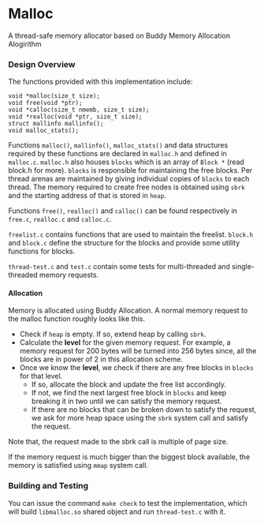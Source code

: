 # Malloc
A thread-safe memory allocator based on Buddy Memory Allocation Alogirithm

### Design Overview

The functions provided with this implementation include:

```
void *malloc(size_t size);
void free(void *ptr);
void *calloc(size_t nmemb, size_t size);
void *realloc(void *ptr, size_t size);
struct mallinfo mallinfo();
void malloc_stats();
```


Functions `malloc()`, `mallinfo()`, `malloc_stats()` and data structures required by these functions are declared in `malloc.h` and defined in `malloc.c`. `malloc.h` also houses `blocks` which is an array of `Block *` (read block.h for more). `blocks` is responsible for maintaining the free blocks. Per thread arenas are maintained by giving individual copies of `blocks` to each thread. The memory required to create free nodes is obtained using `sbrk` and the starting address of that is stored in `heap`.

Functions `free()`, `realloc()` and `calloc()` can be found respectively in `free.c`, `realloc.c` and `calloc.c`.

`freelist.c` contains functions that are used to maintain the freelist. `block.h` and `block.c` define the structure for the blocks and provide some utility functions for blocks.

`thread-test.c` and `test.c` contain some tests for multi-threaded and single-threaded memory requests.

#### Allocation

Memory is allocated using Buddy Allocation. A normal memory request to the malloc function roughly looks like this.

- Check if `heap` is empty. If so, extend heap by calling `sbrk`.
- Calculate the **level** for the given memory request. For example, a memory request for 200 bytes will be turned into 256 bytes since, all the blocks are in power of 2 in this allocation scheme.
- Once we know the **level**, we check if there are any free blocks in `blocks` for that level.
	- If so, allocate the block and update the free list accordingly.
	- If not, we find the next largest free block in `blocks` and keep breaking it in two until we can satisfy the memory request.
	- If there are no blocks that can be broken down to satisfy the request, we ask for more heap space using the `sbrk` system call and satisfy the request.

Note that, the request made to the sbrk call is multiple of page size.

If the memory request is much bigger than the biggest block available, the memory is satisfied using `mmap` system call.


### Building and Testing

You can issue the command `make check` to test the implementation, which will build `libmalloc.so` shared object and run `thread-test.c` with it.